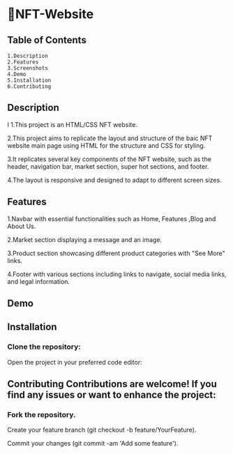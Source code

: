 # 📝NFT-Website

## Table of Contents

```
1.Description 
2.Features
3.Screenshots
4.Demo 
5.Installation
6.Contributing
```

## Description

I 1.This project is an HTML/CSS NFT website.

 2.This project aims to replicate the layout and structure of the baic NFT website main page using HTML for the structure and CSS for styling.

 3.It replicates several key components of the NFT website, such as the header, navigation bar, market section, super hot sections, and footer. 

4.The layout is responsive and designed to adapt to different screen sizes.

## Features

1.Navbar with essential functionalities such as Home, Features ,Blog and About Us. 

2.Market section displaying a message and an image.

3.Product section showcasing different product categories with "See More" links.

 4.Footer with various sections including links to navigate, social media links, and legal information.

## Demo

## Installation

### Clone the repository:

Open the project in your preferred code editor:

## Contributing Contributions are welcome! If you find any issues or want to enhance the project:

### Fork the repository.

 Create your feature branch (git checkout -b feature/YourFeature).

 Commit your changes (git commit -am 'Add some feature').
